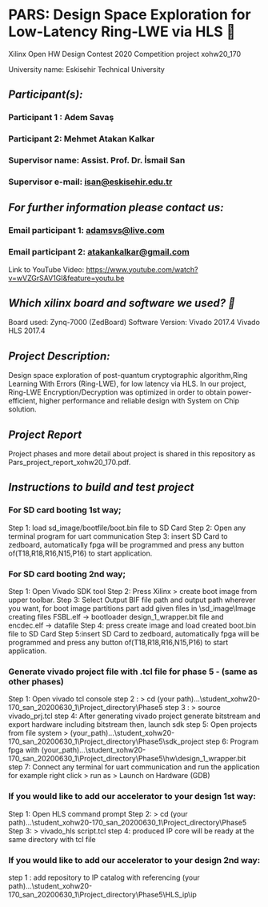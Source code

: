# **PARS: Design Space Exploration for Low-Latency Ring-LWE via HLS :tiger:**

Xilinx Open HW Design Contest 2020 Competition  project  xohw20_170

University name: Eskisehir Technical University	

## *Participant(s):*
###   Participant 1 : Adem Savaş 
###   Participant 2:  Mehmet Atakan Kalkar
###   Supervisor name: Assist. Prof. Dr. İsmail San
###   Supervisor e-mail: isan@eskisehir.edu.tr


## *For further information please contact us:*
###  Email participant 1: adamsvs@live.com
###  Email participant 2: atakankalkar@gmail.com

Link to YouTube Video: https://www.youtube.com/watch?v=wVZGrSAV1GI&feature=youtu.be
 
 
 ## *Which xilinx board and software we used? :thinking:*
Board used: Zynq-7000 (ZedBoard)
Software Version: Vivado 2017.4
		  Vivado HLS 2017.4

## *Project Description:*

Design space exploration of post-quantum cryptographic algorithm,Ring Learning With Errors (Ring-LWE), for low latency via HLS.
In our project, Ring-LWE Encryption/Decryption was optimized in order to obtain power-efficient, higher performance 
and reliable design with System on Chip solution.
 
## *Project Report*
 Project phases and more detail about project is shared in this repository as Pars_project_report_xohw20_170.pdf.


## *Instructions to build and test project*


### For SD card booting 1st way;

Step 1: load sd_image/bootfile/boot.bin file to SD Card
Step 2: Open any terminal program for uart communication
Step 3: insert SD Card to zedboard, automatically fpga will be programmed
 and press any button of(T18,R18,R16,N15,P16) to start application.

### For SD card booting 2nd way;

Step 1: Open Vivado SDK tool
Step 2: Press Xilinx > create boot image from upper toolbar.
Step 3: Select Output BIF file path and output path wherever you want, for boot image partitions part
add given files in \sd_image\Image creating files
FSBL.elf -> bootloader
design_1_wrapper.bit file and encdec.elf -> datafile
Step 4: press create image and load created boot.bin file to SD Card
Step 5:insert SD Card to zedboard, automatically fpga will be programmed
 and press any button of(T18,R18,R16,N15,P16) to start application.

### Generate vivado project file with .tcl file for phase 5 - (same as other phases)

Step 1: Open vivado tcl console
step 2 :  > cd (your path)...\student_xohw20-170_san_20200630_1\Project_directory\Phase5
step 3 :  > source vivado_prj.tcl
step 4: After generating vivado project  generate bitstream and export hardware including bitstream then, launch sdk
step 5: Open projects from file system > (your_path)...\student_xohw20-170_san_20200630_1\Project_directory\Phase5\sdk_project
step 6: Program fpga with (your_path)...\student_xohw20-170_san_20200630_1\Project_directory\Phase5\hw\design_1_wrapper.bit
step 7: Connect any terminal for uart communication and run the application 
	for example right click > run as > Launch on Hardware (GDB)


### If you would like to add our accelerator to your design 1st way:

Step 1: Open HLS command prompt
Step 2:  > cd (your path)...\student_xohw20-170_san_20200630_1\Project_directory\Phase5
Step 3:  > vivado_hls script.tcl
step 4: produced IP core will be ready at the same directory with tcl file

### If you would like to add our accelerator to your design 2nd way:
step 1 : add repository to IP catalog with referencing
 				(your path)...\student_xohw20-170_san_20200630_1\Project_directory\Phase5\HLS_ip\ip

